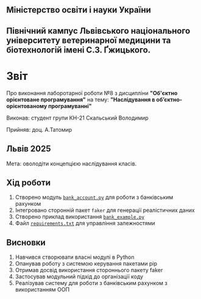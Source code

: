 ## Міністерство освіти і науки України

## Північний кампус Львівського національного університету ветеринарної медицини та біотехнологій імені С.З. Ґжицького.

# Звіт
Про виконання лаборотарної роботи №8 з дисципліни **"Об'єктно орієнтоване програмування"** на тему: **"Наслідування в об’єктно-орієнтованому програмуванні"**

Виконав: студент групи КН-21 Скальський Володимир

Прийняв: доц. А.Татомир
## Львів 2025

Мета:  оволодіти концепцією наслідування класів.

## Хід роботи
1. Створено модуль [`bank_account.py`](bank_account.py) для роботи з банківським рахунком
2. Інтегровано сторонній пакет `faker` для генерації реалістичних даних
3. Створено приклад використання [`bank_example.py`](bank_example.py)
4. Файл [`requirements.txt`](requirements.txt) для управління залежностями

## Висновки
1. Навчився створювати власні модулі в Python
2. Опанував роботу з системою керування пакетами pip
3. Отримав досвід використання стороннього пакету faker
4. Застосував модульний підхід до організації коду
5. Реалізував систему для роботи з банківським рахунком з використанням ООП 